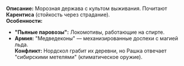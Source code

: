 **Описание:** Морозная держава с культом выживания. Почитают **Карентиса** (стойкость через страдание).  
**Особенности:**  
- **"Пьяные паровозы":** Локомотивы, работающие на спирте.  
- **Армия:** "Медведеконы" — механизированные доспехи с магией льда.  
**Конфликт:** Нордскол грабит их деревни, но Рашка отвечает "сибирскими метелями" (климатическое оружие).  
